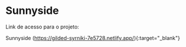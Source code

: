 # Sunnyside

Link de acesso para o projeto:

Sunnyside
(https://gilded-syrniki-7e5728.netlify.app/){:target="_blank"}
